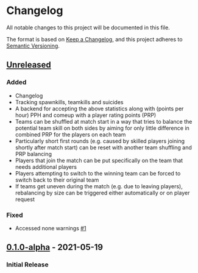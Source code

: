 # Changelog

All notable changes to this project will be documented in this file.

The format is based on [Keep a Changelog](https://keepachangelog.com/en/1.0.0/),
and this project adheres to [Semantic Versioning](https://semver.org/spec/v2.0.0.html).

## [Unreleased]

### Added 

- Changelog
- Tracking spawnkills, teamkills and suicides
- A backend for accepting the above statistics along with (points per hour) PPH and comeup with a player rating points (PRP)
- Teams can be shuffled at match start in a way that tries to balance the potential team skill on both sides by aiming for only little difference in combined PRP for the players on each team
- Particularly short first rounds (e.g. caused by skilled players joining shortly after match start) can be reset with another team shuffling and PRP balancing
- Players that join the match can be put specifically on the team that needs additional players
- Players attempting to switch to the winning team can be forced to switch back to their original team
- If teams get uneven during the match (e.g. due to leaving players), rebalancing by size can be triggered either automatically or on player request

### Fixed

- Accessed none warnings [\#1](https://github.com/ravimohan1991/Equalizer/issues/1)


## [0.1.0-alpha] - 2021-05-19

### Initial Release

[unreleased]: https://github.com/ravimohan1991/Equalizer/compare/v0.1.0-alpha...HEAD
[0.1.0-alpha]: https://github.com/ravimohan1991/Equalizer/releases/tag/v0.1.0-alpha

